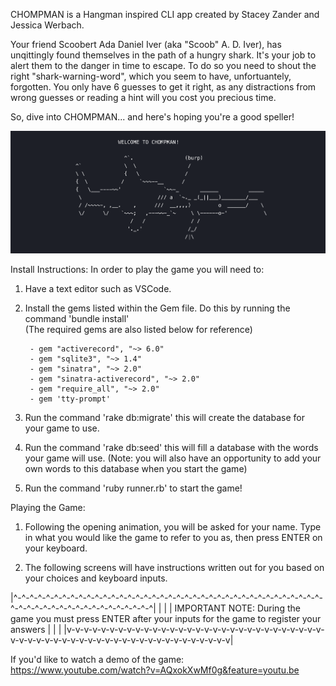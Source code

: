 CHOMPMAN is a Hangman inspired CLI app created by Stacey Zander and Jessica Werbach.

Your friend Scoobert Ada Daniel Iver (aka "Scoob" A. D. Iver), has unqittingly found themselves in the path of a hungry shark.
It's your job to alert them to the danger in time to escape. To do so you need to shout the right "shark-warning-word", which
you seem to have, unfortuantely, forgotten. You only have 6 guesses to get it right, as any distractions from wrong guesses or 
reading a hint will you cost you precious time. 

So, dive into CHOMPMAN... and here's hoping you're a good speller!

![image](./chompman_img.png?raw=true "chompman image")


Install Instructions:
In order to play the game you will need to:

1. Have a text editor such as VSCode.

2. Install the gems listed within the Gem file. Do this by running the command   'bundle install'  
   (The required gems are also listed below for reference)

        - gem "activerecord", "~> 6.0"
        - gem "sqlite3", "~> 1.4"
        - gem "sinatra", "~> 2.0"
        - gem "sinatra-activerecord", "~> 2.0"
        - gem "require_all", "~> 2.0"
        - gem 'tty-prompt'

3. Run the command   'rake db:migrate'   this will create the database for your game to use.

4. Run the command   'rake db:seed'   this will fill a database with the words your game will use. (Note: you will also have an 
   opportunity to add your own words to this database when you start the game)

5. Run the command   'ruby runner.rb'   to start the game!



Playing the Game:

1. Following the opening animation, you will be asked for your name.
   Type in what you would like the game to refer to you as, then press ENTER on your keyboard.

2. The following screens will have instructions written out for you based on your choices and keyboard inputs.

 |^-^-^-^-^-^-^-^-^-^-^-^-^-^-^-^-^-^-^-^-^-^-^-^-^-^-^-^-^-^-^-^-^-^-^-^-^-^-^-^-^-^-^-^-^-^-^-^-^-^-^-^-^-^-^-^|
 |                                                                                                               |
 | IMPORTANT NOTE: During the game you must press ENTER after your inputs for the  game to register your answers |
 |                                                                                                               |
 |v-v-v-v-v-v-v-v-v-v-v-v-v-v-v-v-v-v-v-v-v-v-v-v-v-v-v-v-v-v-v-v-v-v-v-v-v-v-v-v-v-v-v-v-v-v-v-v-v-v-v-v-v-v-v-v|

If you'd like to watch a demo of the game: https://www.youtube.com/watch?v=AQxokXwMf0g&feature=youtu.be        

